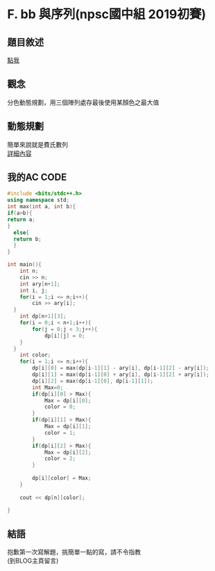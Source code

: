 # F. bb 與序列(npsc國中組 2019初賽) 
## 題目敘述  
[點我](https://www.google.com/url?sa=t&source=web&rct=j&url=https://contest.cc.ntu.edu.tw/npsc2019/teamclient/semi_junior.pdf&ved=2ahUKEwj18_zAq5rzAhVUIaYKHULZC9AQFnoECAkQAQ&usg=AOvVaw2jRs7Shi0hxxFPgC-b4T7u)
## 觀念  
分色動態規劃，用三個陣列處存最後使用某顏色之最大值
## 動態規劃  
簡單來說就是費氏數列  
[詳細內容](http://www.tcgs.tc.edu.tw/~sagit/cpp/q12.htm)  
## 我的AC CODE  
``` cpp
#include <bits/stdc++.h>
using namespace std;
int max(int a, int b){
if(a>b){
return a;
}
  else{
  return b;
  }
}

int main(){
	int n;
	cin >> n;
	int ary[n+1];
	int i, j;
	for(i = 1;i <= n;i++){
		cin >> ary[i];
  }
	int dp[n+1][3];
	for(i = 0;i < n+1;i++){
		for(j = 0;j < 3;j++){
			dp[i][j] = 0;
    }
  }
	int color;
	for(i = 1;i <= n;i++){
		dp[i][0] = max(dp[i-1][1] - ary[i], dp[i-1][2] - ary[i]);
		dp[i][1] = max(dp[i-1][0] + ary[i], dp[i-1][2] + ary[i]);
		dp[i][2] = max(dp[i-1][0], dp[i-1][1]);
		int Max=0;
		if(dp[i][0] > Max){
			Max = dp[i][0];
			color = 0;
		}
		if(dp[i][1] > Max){
			Max = dp[i][1];
			color = 1;
		}
		if(dp[i][2] > Max){
			Max = dp[i][2];
			color = 2;
		}
		
		dp[i][color] = Max;
	}
		
	cout << dp[n][color];
	
}
```
## 結語  
抱歉第一次寫解題，挑簡單一點的寫，請不令指教  
(到BLOG主頁留言)

